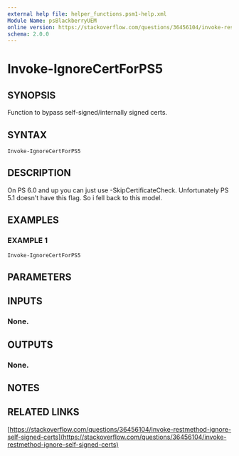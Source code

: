```yaml
---
external help file: helper_functions.psm1-help.xml
Module Name: psBlackberryUEM
online version: https://stackoverflow.com/questions/36456104/invoke-restmethod-ignore-self-signed-certs
schema: 2.0.0
---
```


# Invoke-IgnoreCertForPS5

## SYNOPSIS
Function to bypass self-signed/internally signed certs.

## SYNTAX

```
Invoke-IgnoreCertForPS5
```

## DESCRIPTION
On PS 6.0 and up you can just use -SkipCertificateCheck.
Unfortunately PS 5.1
doesn't have this flag.
So i fell back to this model.

## EXAMPLES

### EXAMPLE 1
```
Invoke-IgnoreCertForPS5
```

## PARAMETERS

## INPUTS

### None.
## OUTPUTS

### None.
## NOTES

## RELATED LINKS

[https://stackoverflow.com/questions/36456104/invoke-restmethod-ignore-self-signed-certs](https://stackoverflow.com/questions/36456104/invoke-restmethod-ignore-self-signed-certs)

